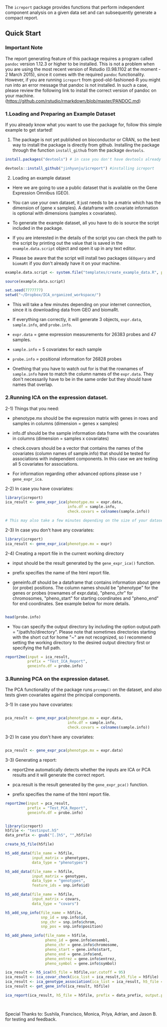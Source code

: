 
The `icreport` package provides functions that perform independent component analysis on a given data set and can subsequently generate a compact report. 

## Quick Start

### Important Note

The report generating feature of this package requires a program called ```pandoc``` version 1.12.3 or higher to be installed. This is not a problem when you are using the most recent version of Rstudio (0.98.1102 at the moment - 2 March 2015), since it comes with the required ```pandoc``` functionality. However, if you are running ```icreport``` from good-old-fashioned-R you might run into an error message that pandoc is not installed. In such a case, please review the following link to install the correct version of pandoc on your machine. (https://github.com/rstudio/rmarkdown/blob/master/PANDOC.md)

### 1.Loading and Preparing an Example Dataset

If you already know what you want to use the package for, follow this simple example to get started!

1) The package is not yet published on bioconductor or CRAN, so the best way to install the package is directly from github. Installing the package through the function ```install_github``` from the package ```devtools```.

```r
install.packages("devtools") # in case you don't have devtools already

devtools::install_github("jinhyunju/icreport") #installing icreport

```

2) Loading an example dataset

- Here we are going to use a public dataset that is available on the Gene Expression Omnibus (GEO).

- You can use your own dataset, it just needs to be a matrix which has the dimension of (gene x samples). A dataframe with covariate information is optional with dimensions (samples x covariates). 

- To generate the example dataset, all you have to do is source the script included in the package. 

- If you are interested in the details of the script you can check the path to the script by printing out the value that is saved in the ```example.data.script``` object and open it up in any text editor. 

- Please be aware that the script will install two packages ```GEOquery``` and ```biomaRt``` if you don't already have it on your machine. 

```r
example.data.script <- system.file("templates/create_example_data.R", package="icreport")

source(example.data.script)
```

```r
set.seed(7777777)
setwd("~/Dropbox/ICA_organized_workspace/")
```

- This will take a few minutes depending on your internet connection, since it is downloading data from GEO and biomaRt. 

- If everything ran correctly, it will generate 3 objects, ```expr.data```, ```sample.info```, and ```probe.info```.

- ```expr.data``` = gene expression measurements for 26383 probes and 47 samples. 

- ```sample.info``` = 5 covariates for each sample 

- ```probe.info``` = positional information for 26828 probes
  
  
- Onething that you have to watch out for is that the rownames of ```sample.info``` have to match the column names of the ```expr.data```. They don't necessarily have to be in the same order but they should have names that overlap. 


### 2.Running ICA on the expression dataset. 

2-1) Things that you need:

- phenotype.mx should be the expression matrix with genes in rows and samples in columns (dimension = genes x samples)

- info.df should be the sample information data frame with the covariates in columns (dimension = samples x covariates)

- check.covars should be a vector that contains the names of the covariates (column names of sample.info) that should be tested for associations with independent components. In this case we are testing all 5 covariates for associations.

- For information regarding other advanced options please use ```?gene_expr_ica```.

2-2) In case you have covariates:

```r
library(icreport)
ica_result <- gene_expr_ica(phenotype.mx = expr.data, 
                            info.df = sample.info,
                            check.covars = colnames(sample.info))

# This may also take a few minutes depending on the size of your dataset. 
```

2-3) In case you don't have any covariates:

```r
library(icreport)
ica_result <- gene_expr_ica(phenotype.mx = expr)

```

2-4) Creating a report file in the current working directory

- input should be the result generated by the ```gene_expr_ica()``` function.

- prefix specifies the name of the html report file. 

- geneinfo.df should be a dataframe that contains information about gene (or probe) positions. The column names should be "phenotype" for the genes or probes (rownames of expr.data), "pheno_chr" for chromosomes, "pheno_start" for starting coordinates and "pheno_end" for end coordinates. See example below for more details. 

```r

head(probe.info)

```

- You can specify the output directory by including the option output.path = "/path/to/directory". Please note that sometimes directories starting with the short cut for home "~" are not recognized, so I recommend setting the working directory to the desired output directory first or specifying the full path. 

```r
report2me(input = ica_result, 
          prefix = "Test_ICA_Report",
          geneinfo.df = probe.info)
```

### 3.Running PCA on the expression dataset. 

The PCA functionality of the package runs ```prcomp()``` on the dataset, and also tests given covariates against the principal components.

3-1) In case you have covariates:

```r

pca_result <- gene_expr_pca(phenotype.mx = expr.data, 
                            info.df = sample.info,
                            check.covars = colnames(sample.info))

```

3-2) In case you don't have any covariates:

```r

pca_result <- gene_expr_pca(phenotype.mx = expr.data)

```

3-3) Generating a report:

- report2me automatically detects whether the inputs are ICA or PCA results and it will generate the correct report. 

- pca.result is the result generated by the ```gene_expr_pca()``` function.

- prefix specifies the name of the html report file. 

```r
report2me(input = pca_result, 
          prefix = "Test_PCA_Report",
          geneinfo.df = probe.info)
```

```r

library(icreport)
h5file <- "testinput.h5"
data_prefix <- gsub("[.]h5", "",h5file)

create_h5_file(h5file)

h5_add_data(file_name = h5file,
            input_matrix = phenotypes,
            data_type = "phenotypes")

h5_add_data(file_name = h5file,
            input_matrix = genotypes,
            data_type = "genotypes",
            feature_ids = snp.info$id)

h5_add_data(file_name = h5file,
            input_matrix = covars,
            data_type = "covars")

h5_add_snp_info(file_name = h5file,
                snp_id = snp.info$id,
                snp_chr = snp.info$chrom,
                snp_pos = snp.info$position)

h5_add_pheno_info(file_name = h5file,
                  pheno_id = gene.info$ensembl,
                  pheno_chr = gene.info$chromosome,
                  pheno_start = gene.info$start,
                  pheno_end = gene.info$end,
                  pheno_entrez = gene.info$entrez,
                  pheno_symbol = gene.info$symbol)

ica_result <- h5_ica(h5_file = h5file,var.cutoff = 95)
ica_result <- ica_covar_check(ica_list = ica_result,h5_file = h5file)
ica_result <- ica_genotype_association(ica_list = ica_result, h5_file = h5file)
ica_result <- get_gene_info(ica_result, h5file)

ica_report(ica_result, h5_file = h5file, prefix = data_prefix, output.path = "./")

    
```
Special Thanks to: Sushila, Francisco, Monica, Priya, Adrian, and Jason B. for testing and feedback. 
